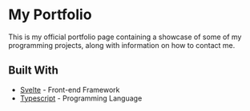 # My Portfolio
This is my official portfolio page containing a showcase of some of my programming projects, along with information on how to contact me.

## Built With
- [Svelte](https://svelte.dev/) - Front-end Framework
- [Typescript](https://www.typescriptlang.org/) - Programming Language

